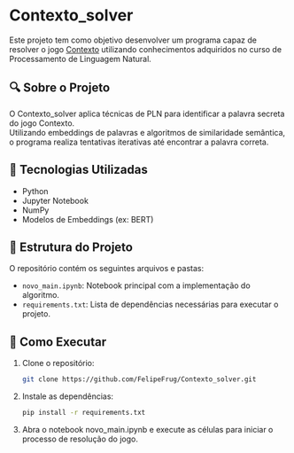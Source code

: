 # Contexto_solver

Este projeto tem como objetivo desenvolver um programa capaz de resolver o jogo [Contexto](https://contexto.me) utilizando conhecimentos adquiridos no curso de Processamento de Linguagem Natural.

## 🔍 Sobre o Projeto

O Contexto_solver aplica técnicas de PLN para identificar a palavra secreta do jogo Contexto.  
Utilizando embeddings de palavras e algoritmos de similaridade semântica, o programa realiza tentativas iterativas até encontrar a palavra correta.

## 🧰 Tecnologias Utilizadas

- Python  
- Jupyter Notebook  
- NumPy  
- Modelos de Embeddings (ex: BERT)

## 📁 Estrutura do Projeto

O repositório contém os seguintes arquivos e pastas:

- `novo_main.ipynb`: Notebook principal com a implementação do algoritmo.
- `requirements.txt`: Lista de dependências necessárias para executar o projeto.

## 🚀 Como Executar

1. Clone o repositório:
   ```bash
   git clone https://github.com/FelipeFrug/Contexto_solver.git
   ```
2. Instale as dependências:
    ```bash
    pip install -r requirements.txt
    ```
3. Abra o notebook novo_main.ipynb e execute as células para iniciar o processo de resolução do jogo.
